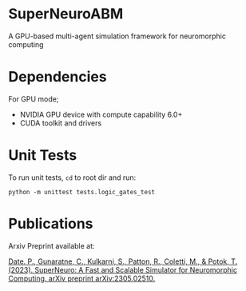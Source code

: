 # SuperNeuroABM
A GPU-based multi-agent simulation framework for neuromorphic computing 

# Dependencies
For GPU mode;
- NVIDIA GPU device with compute capability 6.0+
- CUDA toolkit and drivers

# Unit Tests
To run unit tests, `cd` to root dir and run:

`python -m unittest tests.logic_gates_test`

# Publications

Arxiv Preprint available at: 

[Date. P., Gunaratne, C., Kulkarni, S., Patton, R., Coletti, M., & Potok, T. (2023). SuperNeuro: A Fast and Scalable Simulator for Neuromorphic Computing. arXiv preprint arXiv:2305.02510.](https://arxiv.org/abs/2109.12894)
